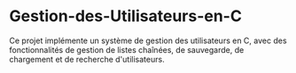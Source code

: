 # Gestion-des-Utilisateurs-en-C
Ce projet implémente un système de gestion des utilisateurs en C, avec des fonctionnalités de gestion de listes chaînées, de sauvegarde, de chargement et de recherche d'utilisateurs.
